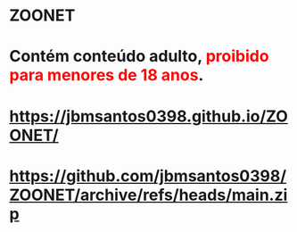 # ZOONET


# Contém conteúdo adulto, <FONT COLOR="red"><b>proibido para menores de 18 anos</b></FONT>.


# https://jbmsantos0398.github.io/ZOONET/

# https://github.com/jbmsantos0398/ZOONET/archive/refs/heads/main.zip
